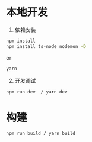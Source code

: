 # 本地开发

1. 依赖安装

```bash
npm install
npm install ts-node nodemon -D
```

or

```bash
yarn
```

2. 开发调试

```bash
npm run dev  / yarn dev
```

# 构建
```bash
npm run build / yarn build
```

